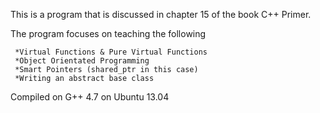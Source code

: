    This is a program that is discussed in chapter 15 of the book C++ Primer.

   The program focuses on teaching the following
   
     *Virtual Functions & Pure Virtual Functions
     *Object Orientated Programming
     *Smart Pointers (shared_ptr in this case)
     *Writing an abstract base class
   
   Compiled on G++ 4.7 on Ubuntu 13.04
